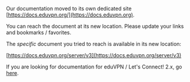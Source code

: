 Our documentation moved to its own dedicated site 
[https://docs.eduvpn.org/](https://docs.eduvpn.org).

You can reach the document at its new location. Please update your links and 
bookmarks / favorites.

The _specific_ document you tried to reach is available in its new location:

[https://docs.eduvpn.org/server/v3](https://docs.eduvpn.org/server/v3)

If you are looking for documentation for eduVPN / Let's Connect! 2.x, go 
[here](https://docs.eduvpn.org/server/v2).
